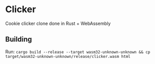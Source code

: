 # Clicker
Cookie clicker clone done in Rust + WebAssembly

## Building
Run:
`cargo build --release --target wasm32-unknown-unknown && cp target/wasm32-unknown-unknown/release/clicker.wasm html`
